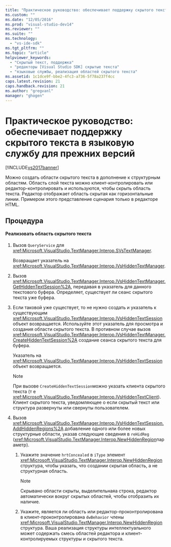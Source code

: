 ```yaml
---
title: "Практическое руководство: обеспечивает поддержку скрытого текста в языковую службу для прежних версий | Microsoft Docs"
ms.custom: ""
ms.date: "12/05/2016"
ms.prod: "visual-studio-dev14"
ms.reviewer: ""
ms.suite: ""
ms.technology: 
  - "vs-ide-sdk"
ms.tgt_pltfrm: ""
ms.topic: "article"
helpviewer_keywords: 
  - "Скрытый текст, поддержка"
  - "редакторы [Visual Studio SDK] скрытые текста"
  - "языковые службы, реализация областей скрытого текста"
ms.assetid: 1c1dce9f-bbe2-4fc3-a736-5f78a237f4cc
caps.latest.revision: 21
caps.handback.revision: 21
ms.author: "gregvanl"
manager: "ghogen"
---
```

# Практическое руководство: обеспечивает поддержку скрытого текста в языковую службу для прежних версий
[!INCLUDE[vs2017banner](../../code-quality/includes/vs2017banner.md)]

Можно создать области скрытого текста в дополнение к структурным областям.  Область слой текста можно клиент\-контролировать или редактор\-контролировать и используются, чтобы скрыть область текста.  Редактор отображает область скрытая как горизонтальные линии.  Примером этого представление сценария только в редакторе HTML.  
  
## Процедура  
  
#### Реализовать область скрытого текста  
  
1.  Вызов `QueryService` для  <xref:Microsoft.VisualStudio.TextManager.Interop.SVsTextManager>.  
  
     Возвращает указатель на <xref:Microsoft.VisualStudio.TextManager.Interop.IVsHiddenTextManager>.  
  
2.  Вызов <xref:Microsoft.VisualStudio.TextManager.Interop.IVsHiddenTextManager.GetHiddenTextSession%2A>, передавая в указатель для данного текстового буфера.  Определяет, существует ли сеанс скрытого текста уже буфера.  
  
3.  Если таковой уже существует, то не нужно создать и указатель к существующим <xref:Microsoft.VisualStudio.TextManager.Interop.IVsHiddenTextSession> объект возвращается.  Используйте этот указатель для просмотра и создания области скрытого текста.  В противном случае вызов <xref:Microsoft.VisualStudio.TextManager.Interop.IVsHiddenTextManager.CreateHiddenTextSession%2A> создание сеанса скрытого текста для буфера.  
  
     Указатель на <xref:Microsoft.VisualStudio.TextManager.Interop.IVsHiddenTextSession> объект возвращается.  
  
    > [!NOTE]
    >  При вызове `CreateHiddenTextSession`можно указать клиента скрытого текста \(т е  <xref:Microsoft.VisualStudio.TextManager.Interop.IVsHiddenTextClient>\).  Клиент скрытого текста, уведомляющее о если скрытый текст или структура развернуты или свернуты пользователем.  
  
4.  Вызов <xref:Microsoft.VisualStudio.TextManager.Interop.IVsHiddenTextSession.AddHiddenRegions%2A> добавление одного или более новых структурные области, указав следующие сведения в  `reHidReg` \(<xref:Microsoft.VisualStudio.TextManager.Interop.NewHiddenRegion>параметр\).  
  
    1.  Укажите значение `hrtConcealed` в  `iType` элемент  <xref:Microsoft.VisualStudio.TextManager.Interop.NewHiddenRegion> структура, чтобы указать, что создании скрытая область, а не структурная область.  
  
        > [!NOTE]
        >  Скрывано области скрыты, выделительнаяа строка, редактор автоматически вокруг скрытых областей, чтобы отобразить их наличие.  
  
    2.  Укажите, является ли область или редактор\-проконтролирована в клиент\-проконтролирована `dwBehavior` члены  <xref:Microsoft.VisualStudio.TextManager.Interop.NewHiddenRegion> структура.  Ваша реализация структуры интеллектуального может содержать смесь областей редактора и клиент\-контролируемых структуры и скрытого текста.
